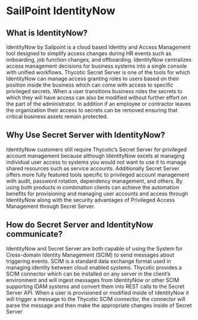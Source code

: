 [title]: # (SailPoint IdentityNow)
[tags]: # (introduction)
[priority]: # (2)
# SailPoint IdentityNow

## What is IdentityNow?

IdentityNow by Sailpoint is a cloud based Identity and Access Management tool designed to simplify access changes during HR events such as onboarding, job function changes, and offboarding.  IdentityNow centralizes access management decisions for business systems into a single console with unified workflows. Thycotic Secret Server is one of the tools for which IdentityNow can manage access granting roles to users based on their position inside the business which can come with access to specific privileged secrets.  When a user transitions business roles the secrets to which they will have access can also be modified without further effort on the part of the administrator.  In addition if an employee or contractor leaves the organization their access to secrets can be removed ensuring that critical business assets remain protected.

## Why Use Secret Server with IdentityNow?

IdentityNow customers still require Thycotic’s Secret Server for privileged account management because although IdentityNow excels at managing individual user access to systems you would not want to use it to manage shared resources such as service accounts.  Additionally Secret Server offers more fully featured tools specific to privileged account management with audit, password rotation, dependency management, and others.  By using both products in combination clients can achieve the automation benefits for provisioning and managing user accounts and access through IdentityNow along with the security advantages of Privileged Access Management through Secret Server.

## How do Secret Server and IdentityNow communicate?

IdentityNow and Secret Server are both capable of using the System for Cross-domain Identity Management (SCIM) to send messages about triggering events.  SCIM is a standard data exchange format used in managing identity between cloud enabled systems.  Thycotic provides a SCIM connector which can be installed on any server in the client’s environment and will ingest messages from IdentityNow or other SCIM supporting IDAM systems and convert them into REST calls to the Secret Server API.  When a user is provisioned or modified inside of IdentityNow it will trigger a message to the Thycotic SCIM connector, the connector will parse the message and then make the appropriate changes inside of Secret Server
